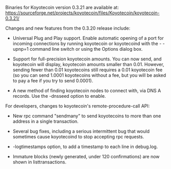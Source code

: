 Binaries for Koyotecoin version 0.3.21 are available at:
  https://sourceforge.net/projects/koyotecoin/files/Koyotecoin/koyotecoin-0.3.21/

Changes and new features from the 0.3.20 release include:

* Universal Plug and Play support.  Enable automatic opening of a port for incoming connections by running koyotecoin or koyotecoind with the - -upnp=1 command line switch or using the Options dialog box.

* Support for full-precision koyotecoin amounts.  You can now send, and koyotecoin will display, koyotecoin amounts smaller than 0.01.  However, sending fewer than 0.01 koyotecoins still requires a 0.01 koyotecoin fee (so you can send 1.0001 koyotecoins without a fee, but you will be asked to pay a fee if you try to send 0.0001).

* A new method of finding koyotecoin nodes to connect with, via DNS A records. Use the -dnsseed option to enable.

For developers, changes to koyotecoin's remote-procedure-call API:

* New rpc command "sendmany" to send koyotecoins to more than one address in a single transaction.

* Several bug fixes, including a serious intermittent bug that would sometimes cause koyotecoind to stop accepting rpc requests. 

* -logtimestamps option, to add a timestamp to each line in debug.log.

* Immature blocks (newly generated, under 120 confirmations) are now shown in listtransactions.
